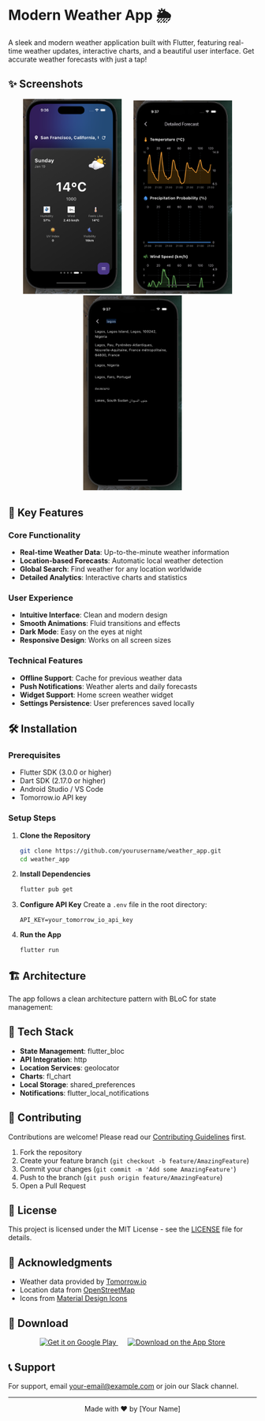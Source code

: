 # Modern Weather App 🌦️


A sleek and modern weather application built with Flutter, featuring real-time weather updates, interactive charts, and a beautiful user interface. Get accurate weather forecasts with just a tap!

## ✨ Screenshots

<p align="center">
  <img src="screenshots/home_screen.png" width="200" alt="Home Screen"/>
  &nbsp;&nbsp;&nbsp;&nbsp;
  <img src="screenshots/details_screen.png" width="200" alt="Details Screen"/>
  &nbsp;&nbsp;&nbsp;&nbsp;
  <img src="screenshots/search_screen.png" width="200" alt="Search Screen"/>
</p>

## 🚀 Key Features

### Core Functionality
- **Real-time Weather Data**: Up-to-the-minute weather information
- **Location-based Forecasts**: Automatic local weather detection
- **Global Search**: Find weather for any location worldwide
- **Detailed Analytics**: Interactive charts and statistics

### User Experience
- **Intuitive Interface**: Clean and modern design
- **Smooth Animations**: Fluid transitions and effects
- **Dark Mode**: Easy on the eyes at night
- **Responsive Design**: Works on all screen sizes

### Technical Features
- **Offline Support**: Cache for previous weather data
- **Push Notifications**: Weather alerts and daily forecasts
- **Widget Support**: Home screen weather widget
- **Settings Persistence**: User preferences saved locally

## 🛠️ Installation

### Prerequisites
- Flutter SDK (3.0.0 or higher)
- Dart SDK (2.17.0 or higher)
- Android Studio / VS Code
- Tomorrow.io API key

### Setup Steps

1. **Clone the Repository**
   ```bash
   git clone https://github.com/yourusername/weather_app.git
   cd weather_app
   ```

2. **Install Dependencies**
   ```bash
   flutter pub get
   ```

3. **Configure API Key**
   Create a `.env` file in the root directory:
   ```env
   API_KEY=your_tomorrow_io_api_key
   ```

4. **Run the App**
   ```bash
   flutter run
   ```

## 🏗️ Architecture

The app follows a clean architecture pattern with BLoC for state management:

## 📱 Tech Stack

- **State Management**: flutter_bloc
- **API Integration**: http
- **Location Services**: geolocator
- **Charts**: fl_chart
- **Local Storage**: shared_preferences
- **Notifications**: flutter_local_notifications

## 🤝 Contributing

Contributions are welcome! Please read our [Contributing Guidelines](CONTRIBUTING.md) first.

1. Fork the repository
2. Create your feature branch (`git checkout -b feature/AmazingFeature`)
3. Commit your changes (`git commit -m 'Add some AmazingFeature'`)
4. Push to the branch (`git push origin feature/AmazingFeature`)
5. Open a Pull Request

## 📄 License

This project is licensed under the MIT License - see the [LICENSE](LICENSE) file for details.

## 🙏 Acknowledgments

- Weather data provided by [Tomorrow.io](https://www.tomorrow.io)
- Location data from [OpenStreetMap](https://www.openstreetmap.org)
- Icons from [Material Design Icons](https://material.io/icons)

## 📱 Download

<p align="center">
  <a href="[Play Store Link]">
    <img src="screenshots/google-play-badge.png" width="200" alt="Get it on Google Play"/>
  </a>
  &nbsp;&nbsp;&nbsp;&nbsp;
  <a href="[App Store Link]">
    <img src="screenshots/app-store-badge.png" width="200" alt="Download on the App Store"/>
  </a>
</p>

## 📞 Support

For support, email your-email@example.com or join our Slack channel.

---

<p align="center">
  Made with ❤️ by [Your Name]
</p>